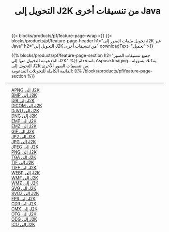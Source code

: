 ﻿---
title: التحويل إلى J2K من تنسيقات أخرى Java 
weight: 3920
url: /ar/java/conversion/to/j2k 
lang: ar
langdirlevel: 2
locales: zh-hans,ja,it,ru,de,es,fr,nl,id,lt,pl,pt,vi,tr,ko,zh-hant,ar,hi,th,sv,cs,uk,he
description: باستخدام Aspose.Imaging ، يمكنك بسهولة التحويل إلى J2K من تنسيقات أخرى
---

{{< blocks/products/pf/feature-page-wrap >}}
{{< blocks/products/pf/feature-page-header h1="تحويل ملفات الصور إلى J2K عبر Java" h2="التحويل إلى J2K من تنسيقات أخرى" downloadText="تحميل" >}}


{{% blocks/products/pf/feature-page-section  h2="جميع تنسيقات الصور المدعومة للتحويل منها إلى J2K" %}}
باستخدام Aspose.Imaging ، يمكنك بسهولة التحويل إلى J2K من تنسيقات الصور الأخرى.
<br/>
القائمة الكاملة للتحويلات المدعومة:
{{% /blocks/products/pf/feature-page-section %}}
<div class="container-fluid productfamilypage bg-gray">
    <div class="convertypes bg-gray agp-content section">
        <div class="container">
		<hr style="margin-left:-20px;"/>
		<div class="row other-converters">
		    <div class='col-md-2 other-converter remove-lp remove-rp'><a href="/imaging/ar/java/conversion/apng-to-j2k" >APNG إلى J2K</a></div>
<div class='col-md-2 other-converter remove-lp remove-rp'><a href="/imaging/ar/java/conversion/bmp-to-j2k" >BMP إلى J2K</a></div>
<div class='col-md-2 other-converter remove-lp remove-rp'><a href="/imaging/ar/java/conversion/dib-to-j2k" >DIB إلى J2K</a></div>
<div class='col-md-2 other-converter remove-lp remove-rp'><a href="/imaging/ar/java/conversion/dicom-to-j2k" >DICOM إلى J2K</a></div>
<div class='col-md-2 other-converter remove-lp remove-rp'><a href="/imaging/ar/java/conversion/djvu-to-j2k" >DJVU إلى J2K</a></div>
<div class='col-md-2 other-converter remove-lp remove-rp'><a href="/imaging/ar/java/conversion/dng-to-j2k" >DNG إلى J2K</a></div>
<div class='col-md-2 other-converter remove-lp remove-rp'><a href="/imaging/ar/java/conversion/emf-to-j2k" >EMF إلى J2K</a></div>
<div class='col-md-2 other-converter remove-lp remove-rp'><a href="/imaging/ar/java/conversion/emz-to-j2k" >EMZ إلى J2K</a></div>
<div class='col-md-2 other-converter remove-lp remove-rp'><a href="/imaging/ar/java/conversion/gif-to-j2k" >GIF إلى J2K</a></div>
<div class='col-md-2 other-converter remove-lp remove-rp'><a href="/imaging/ar/java/conversion/jp2-to-j2k" >JP2 إلى J2K</a></div>
<div class='col-md-2 other-converter remove-lp remove-rp'><a href="/imaging/ar/java/conversion/jpg-to-j2k" >JPG إلى J2K</a></div>
<div class='col-md-2 other-converter remove-lp remove-rp'><a href="/imaging/ar/java/conversion/jpeg-to-j2k" >JPEG إلى J2K</a></div>
<div class='col-md-2 other-converter remove-lp remove-rp'><a href="/imaging/ar/java/conversion/png-to-j2k" >PNG إلى J2K</a></div>
<div class='col-md-2 other-converter remove-lp remove-rp'><a href="/imaging/ar/java/conversion/tga-to-j2k" >TGA إلى J2K</a></div>
<div class='col-md-2 other-converter remove-lp remove-rp'><a href="/imaging/ar/java/conversion/tif-to-j2k" >TIF إلى J2K</a></div>
<div class='col-md-2 other-converter remove-lp remove-rp'><a href="/imaging/ar/java/conversion/tiff-to-j2k" >TIFF إلى J2K</a></div>
<div class='col-md-2 other-converter remove-lp remove-rp'><a href="/imaging/ar/java/conversion/webp-to-j2k" >WEBP إلى J2K</a></div>
<div class='col-md-2 other-converter remove-lp remove-rp'><a href="/imaging/ar/java/conversion/wmf-to-j2k" >WMF إلى J2K</a></div>
<div class='col-md-2 other-converter remove-lp remove-rp'><a href="/imaging/ar/java/conversion/wmz-to-j2k" >WMZ إلى J2K</a></div>
<div class='col-md-2 other-converter remove-lp remove-rp'><a href="/imaging/ar/java/conversion/svg-to-j2k" >SVG إلى J2K</a></div>
<div class='col-md-2 other-converter remove-lp remove-rp'><a href="/imaging/ar/java/conversion/svgz-to-j2k" >SVGZ إلى J2K</a></div>
<div class='col-md-2 other-converter remove-lp remove-rp'><a href="/imaging/ar/java/conversion/eps-to-j2k" >EPS إلى J2K</a></div>
<div class='col-md-2 other-converter remove-lp remove-rp'><a href="/imaging/ar/java/conversion/cdr-to-j2k" >CDR إلى J2K</a></div>
<div class='col-md-2 other-converter remove-lp remove-rp'><a href="/imaging/ar/java/conversion/cmx-to-j2k" >CMX إلى J2K</a></div>
<div class='col-md-2 other-converter remove-lp remove-rp'><a href="/imaging/ar/java/conversion/otg-to-j2k" >OTG إلى J2K</a></div>
<div class='col-md-2 other-converter remove-lp remove-rp'><a href="/imaging/ar/java/conversion/odg-to-j2k" >ODG إلى J2K</a></div>
<div class='col-md-2 other-converter remove-lp remove-rp'><a href="/imaging/ar/java/conversion/ico-to-j2k" >ICO إلى J2K</a></div>
                </div>
        </div>
    </div>
</div>
<br/>


